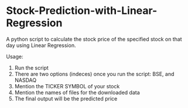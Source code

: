 # Stock-Prediction-with-Linear-Regression

A python script to calculate the stock price of the specified stock on that day using Linear Regression.

Usage:
  1. Run the script
  2. There are two options (indeces) once you run the script: BSE, and NASDAQ
  3. Mention the TICKER SYMBOL of your stock
  4. Mention the names of files for the downloaded data
  5. The final output will be the predicted price
